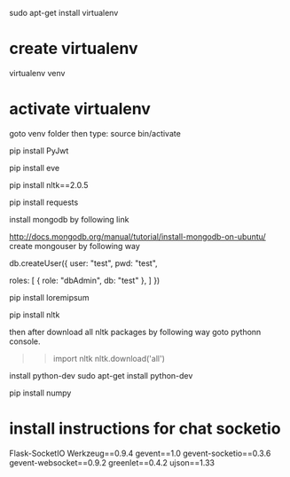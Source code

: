 sudo apt-get install virtualenv
 
create virtualenv
==================
virtualenv venv

activate virtualenv
==================
goto venv folder then type: source bin/activate

pip install PyJwt

pip install eve

pip install nltk==2.0.5

pip install requests

install mongodb by following link

http://docs.mongodb.org/manual/tutorial/install-mongodb-on-ubuntu/
create mongouser by following way

db.createUser({
 user: "test",
  pwd: "test",

  roles: [
    { role: "dbAdmin", db: "test" },
  ]
})

pip install loremipsum

pip install nltk

then after download all nltk  packages by following way
goto pythonn console.

>> import nltk
>> nltk.download('all')

install python-dev
sudo apt-get install python-dev

pip install numpy

install instructions for chat socketio
=======================================
Flask-SocketIO
Werkzeug==0.9.4
gevent==1.0
gevent-socketio==0.3.6
gevent-websocket==0.9.2
greenlet==0.4.2
ujson==1.33
